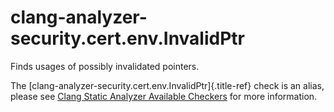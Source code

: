 # clang-analyzer-security.cert.env.InvalidPtr

Finds usages of possibly invalidated pointers.

The [clang-analyzer-security.cert.env.InvalidPtr]{.title-ref} check is
an alias, please see [Clang Static Analyzer Available
Checkers](https://clang.llvm.org/docs/analyzer/checkers.html#security-cert-env-invalidptr)
for more information.
